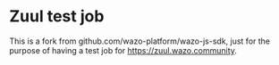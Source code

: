 # Zuul test job




This is a fork from github.com/wazo-platform/wazo-js-sdk, just for the purpose of having a test job for https://zuul.wazo.community.

